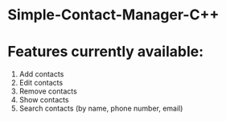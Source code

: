 # Simple-Contact-Manager-C++

# Features currently available:
1. Add contacts
2. Edit contacts
3. Remove contacts
4. Show contacts
5. Search contacts (by name, phone number, email)
